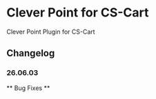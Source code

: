 # Clever Point for CS-Cart
Clever Point Plugin for CS-Cart

## Changelog

### 26.06.03
** Bug Fixes **
